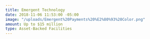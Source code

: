 ```yaml
---
title: Emergent Technology
date: 2018-11-06 11:53:00 -05:00
image: "/uploads/Emergent%20Payments%20%E2%80%93%20Color.png"
amount: Up to $15 million
type: Asset-Backed Facilities
---
```


